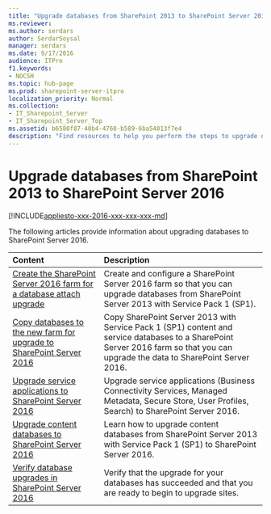 ```yaml
---
title: "Upgrade databases from SharePoint 2013 to SharePoint Server 2016"
ms.reviewer: 
ms.author: serdars
author: SerdarSoysal
manager: serdars
ms.date: 9/17/2016
audience: ITPro
f1.keywords:
- NOCSH
ms.topic: hub-page
ms.prod: sharepoint-server-itpro
localization_priority: Normal
ms.collection:
- IT_Sharepoint_Server
- IT_Sharepoint_Server_Top
ms.assetid: b6580f87-40b4-4768-b589-6ba54013f7e4
description: "Find resources to help you perform the steps to upgrade databases from SharePoint Server 2013 with Service Pack 1 (SP1) to SharePoint Server 2016."
---
```


# Upgrade databases from SharePoint 2013 to SharePoint Server 2016

[!INCLUDE[appliesto-xxx-2016-xxx-xxx-xxx-md](../includes/appliesto-xxx-2016-xxx-xxx-xxx-md.md)]

The following articles provide information about upgrading databases to SharePoint Server 2016.
  
|**Content**|**Description**|
|:-----|:-----|
|[Create the SharePoint Server 2016 farm for a database attach upgrade](create-the-sharepoint-server-2016-farm-for-a-database-attach-upgrade.md) <br/> |Create and configure a SharePoint Server 2016 farm so that you can upgrade databases from SharePoint Server 2013 with Service Pack 1 (SP1).  <br/> |
|[Copy databases to the new farm for upgrade to SharePoint Server 2016](copy-databases-to-the-new-farm-for-upgrade-to-sharepoint-server-2016.md) <br/> |Copy SharePoint Server 2013 with Service Pack 1 (SP1) content and service databases to a SharePoint Server 2016 farm so that you can upgrade the data to SharePoint Server 2016.  <br/> |
|[Upgrade service applications to SharePoint Server 2016](upgrade-service-applications-to-sharepoint-server-2016.md) <br/> |Upgrade service applications (Business Connectivity Services, Managed Metadata, Secure Store, User Profiles, Search) to SharePoint Server 2016.  <br/> |
|[Upgrade content databases to SharePoint Server 2016](upgrade-content-databases.md) <br/> |Learn how to upgrade content databases from SharePoint Server 2013 with Service Pack 1 (SP1) to SharePoint Server 2016.  <br/> |
|[Verify database upgrades in SharePoint Server 2016](verify-upgrade-for-databases.md) <br/> |Verify that the upgrade for your databases has succeeded and that you are ready to begin to upgrade sites.  <br/> |
